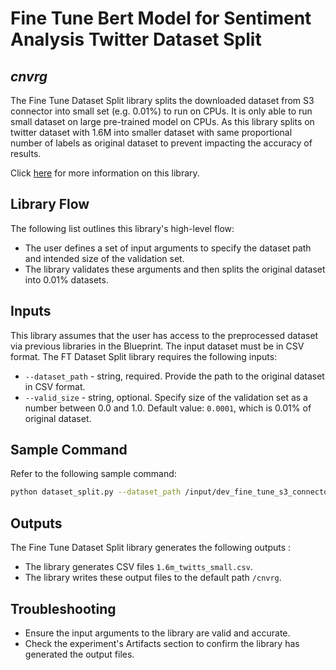 # Fine Tune Bert Model for Sentiment Analysis Twitter Dataset Split
## _cnvrg_

The Fine Tune Dataset Split library splits the downloaded dataset from S3 connector into small set (e.g. 0.01%) to run on CPUs. It is only able to run small dataset on large pre-trained model on CPUs.  As this library splits on twitter dataset with 1.6M into smaller dataset with same proportional number of labels as original dataset to prevent impacting the accuracy of results. 

Click [here]() for more information on this library.

## Library Flow
The following list outlines this library's high-level flow:
- The user defines a set of input arguments to specify the dataset path and intended size of the validation set.
- The library validates these arguments and then splits the original dataset into 0.01% datasets.

## Inputs
This library assumes that the user has access to the preprocessed dataset via previous libraries in the Blueprint. The input dataset must be in CSV format.
The FT Dataset Split library requires the following inputs:
* `--dataset_path` - string, required. Provide the path to the original dataset in CSV format.
* `--valid_size` - string, optional. Specify size of the validation set as a number between 0.0 and 1.0. Default value: `0.0001`, which is 0.01% of original dataset.

## Sample Command
Refer to the following sample command:

```bash
python dataset_split.py --dataset_path /input/dev_fine_tune_s3_connector_2/sentiment_analysis_data/1.6m_twitts.csv --valid_size 0.0001
```

## Outputs
The Fine Tune Dataset Split library generates the following outputs :
- The library generates CSV files `1.6m_twitts_small.csv`.
- The library writes these output files to the default path `/cnvrg`.

## Troubleshooting
- Ensure the input arguments to the library are valid and accurate.
- Check the experiment's Artifacts section to confirm the library has generated the output files.